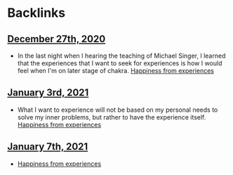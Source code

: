 
# Backlinks
## [December 27th, 2020](<December 27th, 2020.md>)
- In the last night when I hearing the teaching of Michael Singer, I learned that the experiences that I want to seek for experiences is how I would feel when I'm on later stage of chakra. [Happiness from experiences](<Happiness from experiences.md>)

## [January 3rd, 2021](<January 3rd, 2021.md>)
- What I want to experience will not be based on my personal needs to solve my inner problems, but rather to have the experience itself. [Happiness from experiences](<Happiness from experiences.md>)

## [January 7th, 2021](<January 7th, 2021.md>)
- [Happiness from experiences](<Happiness from experiences.md>)

